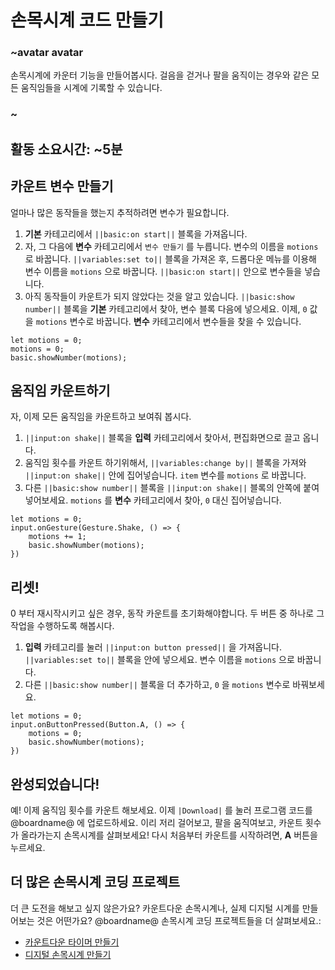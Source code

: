# 손목시계 코드 만들기

### ~avatar avatar

손목시계에 카운터 기능을 만들어봅시다. 걸음을 걷거나 팔을 움직이는 경우와 같은 모든 움직임들을 시계에 기록할 수 있습니다.

### ~

## 활동 소요시간: ~5분

## 카운트 변수 만들기

얼마나 많은 동작들을 했는지 추적하려면 변수가 필요합니다.

1. **기본** 카테고리에서 `||basic:on start||` 블록을 가져옵니다.
2. 자, 그 다음에 **변수** 카테고리에서 `변수 만들기` 를 누릅니다. 변수의 이름을 `motions` 로 바꿉니다. `||variables:set to||` 블록을 가져온 후, 드롭다운 메뉴를 이용해 변수 이름을 `motions` 으로 바꿉니다. `||basic:on start||` 안으로 변수들을 넣습니다.
3. 아직 동작들이 카운트가 되지 않았다는 것을 알고 있습니다. `||basic:show number||` 블록을 **기본** 카테고리에서 찾아, 변수 블록 다음에 넣으세요. 이제, `0` 값을 `motions` 변수로 바꿉니다. **변수** 카테고리에서 변수들을 찾을 수 있습니다.

```blocks
let motions = 0;
motions = 0;
basic.showNumber(motions);
```

## 움직임 카운트하기

자, 이제 모든 움직임을 카운트하고 보여줘 봅시다.

1. `||input:on shake||` 블록을 **입력** 카테고리에서 찾아서, 편집화면으로 끌고 옵니다.
2. 움직임 횟수를 카운트 하기위해서, `||variables:change by||` 블록을 가져와 `||input:on shake||` 안에 집어넣습니다. `item` 변수를 `motions` 로 바꿉니다.
3. 다른 `||basic:show number||` 블록을 `||input:on shake||` 블록의 안쪽에 붙여 넣어보세요. `motions` 를 **변수** 카테고리에서 찾아, `0` 대신 집어넣습니다.

```blocks
let motions = 0;
input.onGesture(Gesture.Shake, () => {
    motions += 1;
    basic.showNumber(motions);
})
```

## 리셋!

0 부터 재시작시키고 싶은 경우, 동작 카운트를 초기화해야합니다. 두 버튼 중 하나로 그 작업을 수행하도록 해봅시다.

1. **입력** 카테고리를 눌러 `||input:on button pressed||` 을 가져옵니다. `||variables:set to||` 블록을 안에 넣으세요. 변수 이름을 `motions` 으로 바꿉니다.
2. 다른 `||basic:show number||` 블록을 더 추가하고, `0` 을 `motions` 변수로 바꿔보세요.

```blocks
let motions = 0;
input.onButtonPressed(Button.A, () => {
    motions = 0;
    basic.showNumber(motions);
})
```

## 완성되었습니다!

예! 이제 움직임 횟수를 카운트 해보세요. 이제 `|Download|` 를 눌러 프로그램 코드를 @boardname@ 에 업로드하세요. 이리 저리 걸어보고, 팔을 움직여보고, 카운트 횟수가 올라가는지 손목시계를 살펴보세요! 다시 처음부터 카운트를 시작하려면, **A** 버튼을 누르세요.

## 더 많은 손목시계 코딩 프로젝트

더 큰 도전을 해보고 싶지 않은가요? 카운트다운 손목시계나, 실제 디지털 시계를 만들어보는 것은 어떤가요? @boardname@ 손목시계 코딩 프로젝트들을 더 살펴보세요.:

* [카운트다운 타이머 만들기](/projects/watch/timer)
* [디지털 손목시계 만들기](/projects/watch/digital-watch)